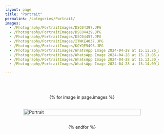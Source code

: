 ```yaml
---
layout: page
title: "Portrait"
permalink: /categories/Portrait/
images:
  - /Photography/PortraitImages/DSC04397.JPG
  - /Photography/PortraitImages/DSC04429.JPG
  - /Photography/PortraitImages/DSC04457.JPG
  - /Photography/PortraitImages/ITWKE4037.JPG
  - /Photography/PortraitImages/KQYQE5493.JPG
  - /Photography/PortraitImages/WhatsApp Image 2024-04-28 at 15.11.26_ae98f6c5.jpg
  - /Photography/PortraitImages/WhatsApp Image 2024-04-28 at 15.13.05_ab1453ac.jpg
  - /Photography/PortraitImages/WhatsApp Image 2024-04-28 at 15.13.30_4a3a4873.jpg
  - /Photography/PortraitImages/WhatsApp Image 2024-04-28 at 15.14.09_8fc52d74.jpg

---
```


<div class="category-images">
    {% for image in page.images %}
        <div class="category">
            <a href="{{ image }}" >
                <img src="{{ image }}" alt="Portrait">
            </a>
        </div>
    {% endfor %}
</div>

<style>
  .category-images {
  display: flex;
  flex-wrap: wrap;
  gap: 20px;
  justify-content: center; /* Center the categories */
        padding-top: 50px; /* Add top padding to move the images down */

}

.category {
  position: relative;
  overflow: hidden;
  flex: 1 1 calc(80% - 20px); /* Increased size to 50% width */
  max-width: calc(80% - 20px); /* Ensure it scales up to a larger size */
  box-sizing: border-box;
  margin: 10px;
  transition: transform 0.3s;
  
}


@media (max-width: 768px) {
  .category {
    flex: 1 1 calc(90% - 20px); /* Full width on smaller screens */
    max-width: calc(90% - 20px);
  }
}

.category:hover {
  transform: scale(1.05);
}

.category img {
  width: 100%;
  height: auto;
  display: block;
  transition: transform 0.3s;
}

.category:hover img {
  transform: scale(1.1);
}

.category h2 {
  position: absolute;
  top: 50%;
  left: 50%;
  transform: translate(-50%, -50%);
  color: white;
  background-color: rgba(0, 0, 0, 0.5);
  padding: 10px;
  margin: 0;
  text-align: center;
  font-size: 1.5em;
  width: 100%;
  box-sizing: border-box;
  transition: background-color 0.3s;
}

.category:hover h2 {
  background-color: rgba(0, 0, 0, 0.7);
}

</style>